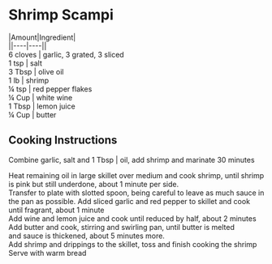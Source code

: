 # Shrimp Scampi  
  
|Amount|Ingredient|  
||----|----||  
6 cloves | garlic, 3 grated, 3 sliced  
1 tsp | salt  
3 Tbsp | olive oil  
1 lb | shrimp  
¼ tsp | red pepper flakes  
¼ Cup | white wine  
1 Tbsp | lemon juice  
¼ Cup | butter  
  
## Cooking Instructions  
Combine garlic, salt and 1 Tbsp | oil, add shrimp and marinate 30 minutes  
  
Heat remaining oil in large skillet over medium and cook shrimp, until shrimp is pink but still underdone, about 1 minute per side.  
Transfer to plate with slotted spoon, being careful to leave as much sauce in the pan as possible. Add sliced garlic and red pepper to skillet and cook until fragrant, about 1 minute  
Add wine and lemon juice and cook until reduced by half, about 2 minutes  
Add butter and cook, stirring and swirling pan, until butter is melted  
and sauce is thickened, about 5 minutes more.  
Add shrimp and drippings to the skillet, toss and finish cooking the shrimp  
Serve with warm bread  
  